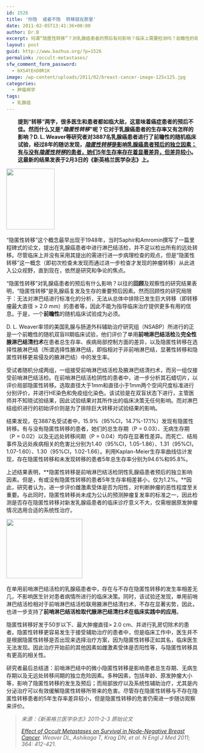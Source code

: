 ```yaml
---
id: 1526
title: '你隐  或者不隐  转移就在那里'
date: 2011-02-05T13:41:36+00:00
author: Dr.B
excerpt: 何谓“隐匿性转移”？对乳腺癌患者的预后有何影响？临床上需要检测吗？前瞻性的临床试验告诉你答案！
layout: post
guid: http://www.bazhua.org/?p=1526
permalink: /occult-metastases/
sfw_comment_form_password:
  - 6XS4tEnD8R1K
image: /wp-content/uploads/2011/02/breast-cancer-image-125x125.jpg
categories:
  - 肿瘤病学
tags:
  - 乳腺癌
---
```

<p style="padding-left: 30px;">
  <strong>提到“转移”两字，很多医生和患者都如临大敌，这意味着癌症患者的预后不佳。然而什么又是“<em>隐匿性转移</em>”呢？它对于乳腺癌患者的生存率又有怎样的影响？D. L. Weaver等研究者对3887名乳腺癌患者进行了前瞻性的随机临床试验，经过8年的随访发现，<span style="text-decoration: underline;"><em>隐匿性转移</em>是影响乳腺癌患者预后的独立因素；有与没有<em>隐匿性转移</em>的患者，她们5年生存率存在着显著差异，但差异较小</span>。这最新的结果发表于2月3日的《新英格兰医学杂志》上。</strong>
</p>

<img class="size-full wp-image-1530 alignright" src="/wp-content/uploads/2011/02/11_100813123626_1.jpg" alt="" width="127" height="160" srcset="/wp-content/uploads/2011/02/11_100813123626_1.jpg 127w, /wp-content/uploads/2011/02/11_100813123626_1-119x150.jpg 119w" sizes="(max-width: 127px) 100vw, 127px" />

“隐匿性转移”这个概念最早出现于1948年，当时Saphir和Amromin撰写了一篇里程碑式的论文，提出在乳腺癌患者中进行淋巴结活检，并不足以检出所有的远处转移。尽管临床上并没有采用其提出的需进行进一步病理检查的观点，但是“隐匿性转移”这一概念（即初次检查未发现而通过进一步检查才发现的肿瘤转移）从此进入公众视野，直到现在，依然是研究和争论的焦点。

“隐匿性转移”对乳腺癌患者的预后有什么影响？以往的**回顾**及观察性的研究结果表明，“隐匿性转移”是乳腺癌复发及生存的重要预后因素。然而回顾性的研究局限于：无法对淋巴结进行标准化的分析，无法从总体中排除已发生巨大转移（即转移瘤最大直径 > 2.0 mm）的患者等，因此不能为指导临床治疗提供更多有用的信息。于是，一个**前瞻性**的随机临床试验成为必须。

D. L. Weaver率领的美国乳腺与肠道外科辅助治疗研究组（NSABP）所进行的正是一个前瞻性的随机双盲III期临床试验，他们评价了单用**前哨淋巴结活检**及**完全性腋淋巴结清扫术**在患者总生存率、疾病局部控制方面的差异，以及隐匿性转移在选择性腋淋巴结（所谓选择性腋淋巴结，即指相对于非前哨淋巴结，显著性转移和隐匿性转移更易侵及的腋淋巴结）中的发生率。

受试者随机分成两组，一组接受前哨淋巴结活检及腋淋巴结清扫术，而另一组仅接受前哨淋巴结活检。在前哨淋巴结活检阴性的患者中，进一步分析其石蜡切片，以评价局部隐匿性转移。选取直径大于1mm和直径小于1mm两个空间尺度标准进行分别评价，并进行HE染色和免疫组化染色。该试验是在双盲状态下进行，主管医师并不知晓试验结果，因此试验结果对其所作出的临床决策无任何影响。而对淋巴结组织进行的初始评价则是为了排除巨大转移对试验结果的影响。

结果发现，在3887名受试者中，15.9%（95%CI，14.7%-17.1%）发现有隐匿性转移。有与没有隐匿性转移的患者，她们的总生存期（P = 0.03）、无病生存期（P = 0.02）以及无远处转移间期（P = 0.04）均存在显著性差异。而死亡、结局事件及远处疾病相关的危害比分别为1.40（95%CI，1.05-1.86）、1.31（95%CI，1.07-1.60）、1.30（95%CI，1.02-1.66）。利用Kaplan-Meier生存率曲线估计发现，存在隐匿性转移和未发现转移的患者5年总生存率分别为94.6%和95.8%。

上述结果表明，**隐匿性转移是前哨淋巴结活检阴性乳腺癌患者预后的独立影响因素。但是，有或没有隐匿性转移的患者5年生存率相差甚小，仅为1.2%。**因此，研究者认为，进一步评价雌激素受体是否为阳性，对判断肿瘤的恶性程度至关重要。与此同时，隐匿性转移尚未成为公认的预测肿瘤复发率的标准之一，因此检测是否存在隐匿性转移对新发乳腺癌患者的临床诊疗意义不大，仅需根据原发肿瘤情况选用合适的系统性治疗。

<img class="size-full wp-image-1531 alignleft" src="/wp-content/uploads/2011/02/922674973657740821.jpg" alt="" width="200" height="156" srcset="/wp-content/uploads/2011/02/922674973657740821.jpg 200w, /wp-content/uploads/2011/02/922674973657740821-150x117.jpg 150w" sizes="(max-width: 200px) 100vw, 200px" />

在单用前哨淋巴结活检的乳腺癌患者中，存在与不存在隐匿性转移的发生率相差无几，不影响医生针对患者病情所进行的临床决策。同时，该试验还发现，单用前哨淋巴结活检相对于前哨淋巴结活检联用腋淋巴结清扫术，不存在显著劣势，因此，也进一步支持了**前哨淋巴结活检取代腋淋巴结清扫术在临床实践中的应用**。

隐匿性转移好发于50岁以下、最大肿瘤直径> 2.0 cm、并进行乳房切除术的患者。隐匿性转移更容易发生于接受辅助治疗的患者中，但是临床工作中，医生并不是根据隐匿性转移是否出现来选择治疗方案，因为隐匿性转移正如其名，临床医生无法发现。因此治疗开始前的其他因素如雌激素受体是否阳性等，与隐匿性转移具有更高的相关性。

研究者最后总结道：前哨淋巴结中的微小隐匿性转移是影响患者总生存期、无病生存期以及无远处转移间期的独立危险因素。多种因素，包括年龄、原发肿瘤大小等，影响了隐匿性转移的发生及预后；而局部放疗以及系统性辅助治疗，尤其是内分泌治疗可以有效缓解隐匿性转移所带来的危害。尽管存在隐匿性转移与不存在隐匿性转移患者的5年生存率差异较小，但是隐匿性转移的危害仍需进一步随访观察来评价。

> _来源：《新英格兰医学杂志》2011-2-3 原始论文_
> 
> _[Effect of Occult Metastases on Survival in Node-Negative Breast Cancer](http://www.nejm.org/doi/full/10.1056/NEJMoa1008108#t=abstract). Weaver DL, Ashikaga T, Krag DN, et al. N Engl J Med 2011; 364: 412-421._

<div id="_mcePaste" style="position: absolute; left: -10000px; top: 0px; width: 1px; height: 1px; overflow-x: hidden; overflow-y: hidden;">
  <span style="font-family: Verdana, Arial, Helvetica, sans-serif; line-height: normal; color: #444444; letter-spacing: 1px;"></p> 
  
  <h1 class="entry-title" style="font-size: 22px; font-weight: 700; margin-top: 15px; margin-right: 0px; margin-bottom: 5px; margin-left: 0px; line-height: 1.3em; padding: 0px;">
    <a style="color: #0052a3; text-decoration: none;" rel="bookmark" href="http://www.bazhua.org/?p=1526">隐匿性转移对淋巴结活检阴性乳腺癌患者生存期的影响</a>
  </h1>
  
  <p>
    </span></div>
